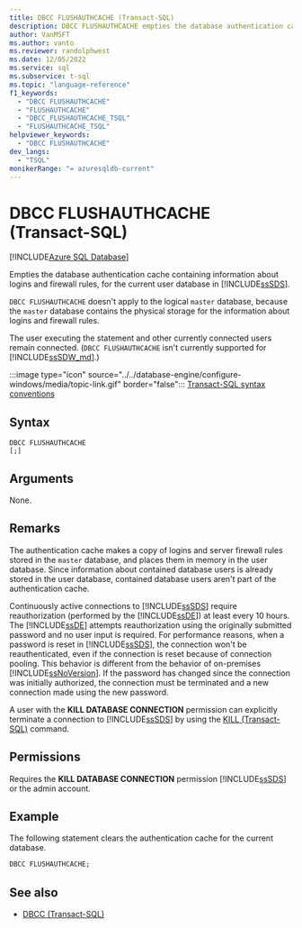 ```yaml
---
title: DBCC FLUSHAUTHCACHE (Transact-SQL)
description: DBCC FLUSHAUTHCACHE empties the database authentication cache containing information about logins and firewall rules,  for the current user database in Azure SQL Database.
author: VanMSFT
ms.author: vanto
ms.reviewer: randolphwest
ms.date: 12/05/2022
ms.service: sql
ms.subservice: t-sql
ms.topic: "language-reference"
f1_keywords:
  - "DBCC FLUSHAUTHCACHE"
  - "FLUSHAUTHCACHE"
  - "DBCC_FLUSHAUTHCACHE_TSQL"
  - "FLUSHAUTHCACHE_TSQL"
helpviewer_keywords:
  - "DBCC FLUSHAUTHCACHE"
dev_langs:
  - "TSQL"
monikerRange: "= azuresqldb-current"
---
```


# DBCC FLUSHAUTHCACHE (Transact-SQL)

[!INCLUDE[Azure SQL Database](../../includes/applies-to-version/asdb.md)]

Empties the database authentication cache containing information about logins  and firewall rules, for the current user database in [!INCLUDE[ssSDS](../../includes/sssds-md.md)].

`DBCC FLUSHAUTHCACHE` doesn't apply to the logical `master` database, because the `master` database contains the physical storage for the information about logins and firewall rules.

The user executing the statement and other currently connected users remain connected. (`DBCC FLUSHAUTHCACHE` isn't currently supported for [!INCLUDE[ssSDW_md](../../includes/sssdw-md.md)].)

:::image type="icon" source="../../database-engine/configure-windows/media/topic-link.gif" border="false"::: [Transact-SQL syntax conventions](../../t-sql/language-elements/transact-sql-syntax-conventions-transact-sql.md)

## Syntax

```syntaxsql
DBCC FLUSHAUTHCACHE
[;]
```

## Arguments

None.

## Remarks

The authentication cache makes a copy of logins and server firewall rules stored in the `master` database, and places them in memory in the user database. Since information about contained database users is already stored in the user database, contained database users aren't part of the authentication cache.

Continuously active connections to [!INCLUDE[ssSDS](../../includes/sssds-md.md)] require reauthorization (performed by the [!INCLUDE[ssDE](../../includes/ssde-md.md)]) at least every 10 hours. The [!INCLUDE[ssDE](../../includes/ssde-md.md)] attempts reauthorization using the originally submitted password and no user input is required. For performance reasons, when a password is reset in [!INCLUDE[ssSDS](../../includes/sssds-md.md)], the connection won't be reauthenticated, even if the connection is reset because of connection pooling. This behavior is different from the behavior of on-premises [!INCLUDE[ssNoVersion](../../includes/ssnoversion-md.md)]. If the password has changed since the connection was initially authorized, the connection must be terminated and a new connection made using the new password.

A user with the **KILL DATABASE CONNECTION** permission can explicitly terminate a connection to [!INCLUDE[ssSDS](../../includes/sssds-md.md)] by using the [KILL (Transact-SQL)](../../t-sql/language-elements/kill-transact-sql.md) command.

## Permissions

Requires the **KILL DATABASE CONNECTION** permission [!INCLUDE[ssSDS](../../includes/sssds-md.md)] or the admin account.

## Example

The following statement clears the authentication cache for the current database.

```sql
DBCC FLUSHAUTHCACHE;
```

## See also

- [DBCC (Transact-SQL)](../../t-sql/database-console-commands/dbcc-transact-sql.md)

